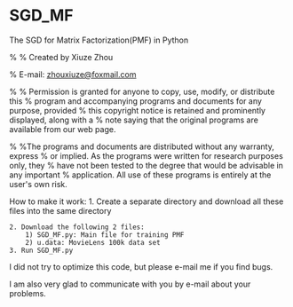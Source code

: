# SGD_MF

The SGD for Matrix Factorization(PMF) in Python

 
%
% Created by Xiuze Zhou


% E-mail: zhouxiuze@foxmail.com

%
%
 Permission is granted for anyone to copy, use, modify, or distribute this 
% program and accompanying programs and documents  for any purpose, provided
% this copyright notice is retained and  prominently displayed, along with a 
% note saying that the original  programs are available from our web page.



%
%The programs and documents are distributed without any warranty,  express
% or implied. As the programs were written for research  purposes only, they 
% have not been tested to the degree that would  be advisable in any important
% application. All use of these programs is entirely at the user's own risk.



How to make it work:
    1. Create a separate directory and download all these files into the same directory

    2. Download the following 2 files:
        1) SGD_MF.py: Main file for training PMF
        2) u.data: MovieLens 100k data set
    3. Run SGD_MF.py



I did not try to optimize this code, but please e-mail me if you find bugs.


I am also very glad to communicate with you by e-mail about your problems.
